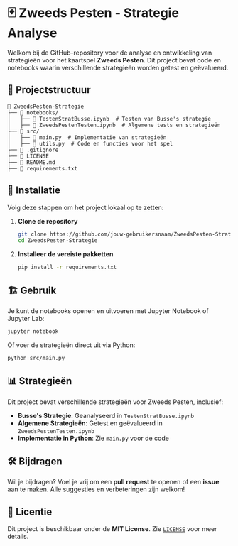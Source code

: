 # 🃏 Zweeds Pesten - Strategie Analyse

Welkom bij de GitHub-repository voor de analyse en ontwikkeling van strategieën voor het kaartspel **Zweeds Pesten**. Dit project bevat code en notebooks waarin verschillende strategieën worden getest en geëvalueerd.

## 📁 Projectstructuur

```plaintext
📁 ZweedsPesten-Strategie
├── 📁 notebooks/
│   ├── 📜 TestenStratBusse.ipynb  # Testen van Busse's strategie
│   ├── 📜 ZweedsPestenTesten.ipynb  # Algemene tests en strategieën
├── 📁 src/
│   ├── 📜 main.py  # Implementatie van strategieën
│   ├── 📜 utils.py  # Code en functies voor het spel
├── 📜 .gitignore
├── 📜 LICENSE
├── 📜 README.md
├── 📜 requirements.txt
```

## 🚀 Installatie

Volg deze stappen om het project lokaal op te zetten:

1. **Clone de repository**
   ```bash
   git clone https://github.com/jouw-gebruikersnaam/ZweedsPesten-Strategie.git
   cd ZweedsPesten-Strategie
   ```

2. **Installeer de vereiste pakketten**
   ```bash
   pip install -r requirements.txt
   ```

## 🏗 Gebruik

Je kunt de notebooks openen en uitvoeren met Jupyter Notebook of Jupyter Lab:

```bash
jupyter notebook
```

Of voer de strategieën direct uit via Python:

```bash
python src/main.py
```

## 📊 Strategieën

Dit project bevat verschillende strategieën voor Zweeds Pesten, inclusief:
- **Busse's Strategie**: Geanalyseerd in `TestenStratBusse.ipynb`
- **Algemene Strategieën**: Getest en geëvalueerd in `ZweedsPestenTesten.ipynb`
- **Implementatie in Python**: Zie `main.py` voor de code

## 🛠 Bijdragen

Wil je bijdragen? Voel je vrij om een **pull request** te openen of een **issue** aan te maken. Alle suggesties en verbeteringen zijn welkom!

## 📜 Licentie

Dit project is beschikbaar onder de **MIT License**. Zie [`LICENSE`](LICENSE) voor meer details.
